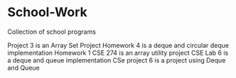 # School-Work
Collection of school programs

Project 3 is an Array Set Project
Homework 4 is a deque and circular deque implementation
Homework 1 CSE 274 is an array utility project
CSE Lab 6 is a deque and queue implementation
CSe project 6 is a project using Deque and Queue
